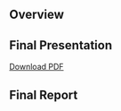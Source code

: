 ## Overview

## Final Presentation

<a href="https://github.com/alexanderfache6/TCGA-kidney/blob/master/assignments/Module%203/Fache_Lovejoy_UG2_Final%20Presentation.pdf" target="_blank">Download PDF</a>

## Final Report

